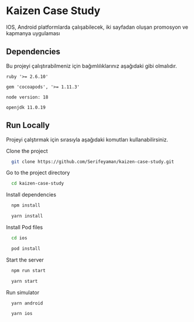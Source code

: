 
# Kaizen Case Study

IOS, Android platformlarda çalışabilecek,  iki sayfadan oluşan promosyon ve kapmanya uygulaması

## Dependencies

Bu projeyi çalıştırabilmeniz için bağımlılıklarınız aşağıdaki gibi olmalıdır.

`ruby '>= 2.6.10'`

`gem 'cocoapods', '>= 1.11.3'`

`node version: 18`

`openjdk 11.0.19`
## Run Locally

Projeyi çalştırmak için sırasıyla aşağıdaki komutları kullanabilirsiniz.

Clone the project

```bash
  git clone https://github.com/Serifeyaman/kaizen-case-study.git
```

Go to the project directory

```bash
  cd kaizen-case-study
```

Install dependencies

```bash
  npm install 
```
```bash
  yarn install 
```

Install Pod files

```bash
  cd ios 
```
```bash
  pod install 
```

Start the server

```bash
  npm run start
```

```bash
  yarn start
```

Run simulator

```bash
  yarn android
```
```bash
  yarn ios
```
